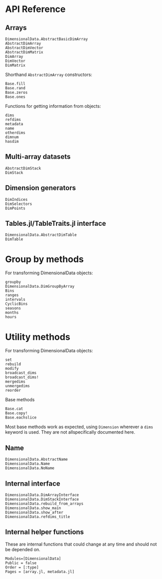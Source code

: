 
# API Reference

## Arrays

```@docs
DimensionalData.AbstractBasicDimArray
AbstractDimArray
AbstractDimVector
AbstractDimMatrix
DimArray
DimVector
DimMatrix
```

Shorthand `AbstractDimArray` constructors:

```@docs
Base.fill
Base.rand
Base.zeros
Base.ones
```

Functions for getting information from objects:

```@docs
dims
refdims
metadata
name
otherdims
dimnum
hasdim
```

## Multi-array datasets

```@docs
AbstractDimStack
DimStack
```

## Dimension generators

```@docs
DimIndices
DimSelectors
DimPoints
```

## Tables.jl/TableTraits.jl interface

```@docs
DimensionalData.AbstractDimTable
DimTable
```

# Group by methods

For transforming DimensionalData objects:

```@docs
groupby
DimensionalData.DimGroupByArray
Bins
ranges
intervals
CyclicBins
seasons
months
hours
```

# Utility methods

For transforming DimensionalData objects:

```@docs
set
rebuild
modify
broadcast_dims
broadcast_dims!
mergedims
unmergedims
reorder
```

Base methods

```@docs
Base.cat
Base.copy!
Base.eachslice
```

Most base methods work as expected, using `Dimension` wherever a `dims`
keyword is used. They are not allspecifically documented here.

## Name

```@docs
DimensionalData.AbstractName
DimensionalData.Name
DimensionalData.NoName
```

## Internal interface

```@docs
DimensionalData.DimArrayInterface
DimensionalData.DimStackInterface
DimensionalData.rebuild_from_arrays
DimensionalData.show_main
DimensionalData.show_after
DimensionalData.refdims_title
```

## Internal helper functions

These are internal functions that could change at any time and should not be depended on.

```@autodocs
Modules=[DimensionalData]
Public = false
Order = [:type]
Pages = [array.jl, metadata.jl]
```